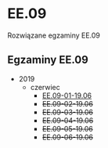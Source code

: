 # EE.09
Rozwiązane egzaminy EE.09

## Egzaminy EE.09
* 2019
	* czerwiec
		* [EE.09-01-19.06]()
		* ~~EE.09-02-19.06~~
		* ~~EE.09-03-19.06~~
		* ~~EE.09-04-19.06~~
		* ~~EE.09-05-19.06~~
		* ~~EE.09-06-19.06~~